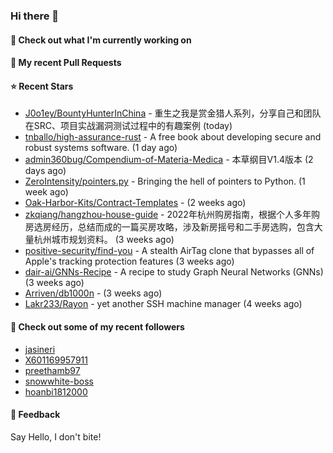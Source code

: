 ### Hi there 👋

#### 👷 Check out what I'm currently working on

#### 🔨 My recent Pull Requests


#### ⭐ Recent Stars

- [J0o1ey/BountyHunterInChina](https://github.com/J0o1ey/BountyHunterInChina) - 重生之我是赏金猎人系列，分享自己和团队在SRC、项目实战漏洞测试过程中的有趣案例 (today)
- [tnballo/high-assurance-rust](https://github.com/tnballo/high-assurance-rust) - A free book about developing secure and robust systems software. (1 day ago)
- [admin360bug/Compendium-of-Materia-Medica](https://github.com/admin360bug/Compendium-of-Materia-Medica) - 本草纲目V1.4版本 (2 days ago)
- [ZeroIntensity/pointers.py](https://github.com/ZeroIntensity/pointers.py) - Bringing the hell of pointers to Python. (1 week ago)
- [Oak-Harbor-Kits/Contract-Templates](https://github.com/Oak-Harbor-Kits/Contract-Templates) -  (2 weeks ago)
- [zkqiang/hangzhou-house-guide](https://github.com/zkqiang/hangzhou-house-guide) - 2022年杭州购房指南，根据个人多年购房选房经历，总结而成的一篇买房攻略，涉及新房摇号和二手房选购，包含大量杭州城市规划资料。 (3 weeks ago)
- [positive-security/find-you](https://github.com/positive-security/find-you) - A stealth AirTag clone that bypasses all of Apple&#39;s tracking protection features (3 weeks ago)
- [dair-ai/GNNs-Recipe](https://github.com/dair-ai/GNNs-Recipe) - A recipe to study Graph Neural Networks (GNNs) (3 weeks ago)
- [Arriven/db1000n](https://github.com/Arriven/db1000n) -  (3 weeks ago)
- [Lakr233/Rayon](https://github.com/Lakr233/Rayon) - yet another SSH machine manager (4 weeks ago)

#### 👯 Check out some of my recent followers

- [jasineri](https://github.com/jasineri)
- [X601169957911](https://github.com/X601169957911)
- [preethamb97](https://github.com/preethamb97)
- [snowwhite-boss](https://github.com/snowwhite-boss)
- [hoanbi1812000](https://github.com/hoanbi1812000)

#### 💬 Feedback

Say Hello, I don't bite!